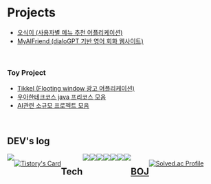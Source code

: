 <!--
**dyd131001/dyd131001** is a ✨ _special_ ✨ repository because its `README.md` (this file) appears on your GitHub profile.

Here are some ideas to get you started:

- 🔭 I’m currently working on ...
- 🌱 I’m currently learning ...
- 👯 I’m looking to collaborate on ...
- 🤔 I’m looking for help with ...
- 💬 Ask me about ...
- 📫 How to reach me: ...
- 😄 Pronouns: ...
- ⚡ Fun fact: ...
-->


# Projects
* [오식이 (사용자별 메뉴 추천 어플리케이션)](https://github.com/dyd131001/MoAppTeam4)
* [MyAIFriend (dialoGPT 기반 영어 회화 웹사이트)](https://github.com/KNU-bigdata6/bigdata6)

 <br/>
 
### Toy Project
* [Tikkel (Flooting window 광고 어플리케이션)](https://github.com/tikkel-project/tikkel)
* [우아한테크코스 java 프리코스 모음](https://github.com/dyd131001/woowacourse-project)
* [AI관련 소규모 프로젝트 모음](https://github.com/dyd131001/AI_study)

 <br/>

## DEV's log
<div style="display:flex; flex-direction:row;">
    <a href="https://dyd131001.tistory.com">
        <img src="https://img.shields.io/badge/
        Tistory-000000?style=for-the-badge&logo=Tistory&logoColor=white"> 
    </a>

[![Tistory's Card](https://github-readme-tistory-card.vercel.app/api?name=dyd1310&color=defalult)](https://dyd1310.tistory.com/)

 <br/>
  
## Tech
  
 <br/>
  
<img src="https://img.shields.io/badge/Python-000000?style=flat-square&logo=Python&logoColor=white"/>
<img src="https://img.shields.io/badge/Flask-000000?style=flat-square&logo=Flask&logoColor=white"/>
<img src="https://img.shields.io/badge/MySQL-000000?style=flat-square&logo=MySQL&logoColor=white"/>
<img src="https://img.shields.io/badge/Kotlin-000000?style=flat-square&logo=Kotlin&logoColor=white"/>
<img src="https://img.shields.io/badge/Android Studio-000000?style=flat-square&logo=Android Studio&logoColor=white"/>
<img src="https://img.shields.io/badge/Java-000000?style=flat-square&logo=Java&logoColor=white"/>
<img src="https://img.shields.io/badge/Spring Boot-000000?style=flat-square&logo=Spring Boot&logoColor=white"/>


  <br/>
  <br/>

## [BOJ](https://github.com/dyd131001/BOJ-python)
 
[![Solved.ac Profile](http://mazassumnida.wtf/api/v2/generate_badge?boj=xxx1310)](https://solved.ac/xxx1310/)
 
   <br/>
   <br/>
